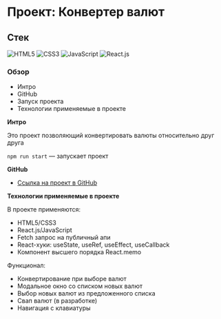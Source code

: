 # Проект: Конвертер валют

## Стек
![HTML5](https://img.shields.io/badge/-HTML5-4A4A4A?style=for-the-badge&logo=HTML5&logoColor=FF7600)
![CSS3](https://img.shields.io/badge/-CSS3-4A4A4A?style=for-the-badge&logo=CSS3&logoColor=5871CD)
![JavaScript](https://img.shields.io/badge/-JavaScript-4A4A4A?style=for-the-badge&logo=JavaScript&logoColor=FFE300)
![React.js](https://img.shields.io/badge/-React.js-4A4A4A?style=for-the-badge&logo=React&logoColor=73C6E5)

### Обзор
* Интро
* GitHub
* Запуск проекта
* Технологии применяемые в проекте

**Интро**

Это проект позволяющий конвертировать валюты относительно друг друга

`npm run start` — запускает проект   

**GitHub**

* [Ссылка на проект в GitHub](https://azizjp.github.io/currency-converter/)

**Технологии применяемые в проекте**

В проекте применяются:
* HTML5/CSS3
* React.js/JavaScript
* Fetch запрос на публичный апи
* React-хуки: useState, useRef, useEffect, useCallback
* Компонент высшего порядка React.memo

Функционал:
* Конвертирование при выборе валют
* Модальное окно со списком новых валют
* Выбор новых валют из предложенного списка
* Свап валют (в разработке)
* Навигация с клавиатуры
